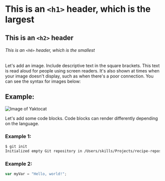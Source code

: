 # This is an `<h1>` header, which is the largest

## This is an `<h2>` header

###### This is an `<h6>` header, which is the smallest

Let's add an image. Include descriptive text in the square brackets. This text is read aloud for people using screen readers. It's also shown at times when your image doesn't display, such as when there's a poor connection. You can see the syntax for images below:

## Example:
![Image of Yaktocat](https://images.ctfassets.net/s5uo95nf6njh/WQl0knGUCPUnonDgphRGa/31bdf9f93d43d4b75d5598ab01ef61c0/nasa-ingenuity-helicopter-spot-2.jpg?w=720&fm=avif)

Let's add some code blocks. Code blocks can render differently depending on the language.

### Example 1:
``` bash
$ git init
Initialized empty Git repository in /Users/skills/Projects/recipe-repository/.git/
```
### Example 2:
``` javascript
var myVar = "Hello, world!";
```

